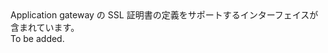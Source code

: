 <Namespace Name="Microsoft.Azure.Management.Network.Fluent.ApplicationGatewaySslCertificate.Definition">
  <Docs>
    <summary>Application gateway の SSL 証明書の定義をサポートするインターフェイスが含まれています。</summary> 
    <remarks>To be added.</remarks>
  </Docs>
</Namespace>
